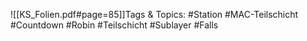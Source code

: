 
![[KS_Folien.pdf#page=85]]Tags & Topics:
   #Station
   #MAC-Teilschicht
   #Countdown
   #Robin
   #Teilschicht
   #Sublayer
   #Falls